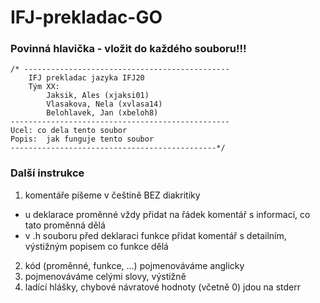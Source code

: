 # IFJ-prekladac-GO
### Povinná hlavička - vložit do každého souboru!!!
	/* ----------------------------------------------
	 	IFJ prekladac jazyka IFJ20
		Tým XX:
			Jaksik, Ales (xjaksi01)
			Vlasakova, Nela (xvlasa14)
			Belohlavek, Jan (xbeloh8)
	-------------------------------------------------
 	Ucel: co dela tento soubor
 	Popis:  jak funguje tento soubor
 	----------------------------------------------*/ 
### Další instrukce
1. komentáře píšeme v češtině BEZ diakritiky
- u deklarace proměnné vždy přidat na řádek komentář s informací, co tato proměnná dělá
- v .h souboru před deklaraci funkce přidat komentář s detailním, výstižným popisem co funkce dělá
2. kód (proměnné, funkce, ...) pojmenováváme anglicky
3. pojmenováváme celými slovy, výstižně
4. ladící hlášky, chybové návratové hodnoty (včetně 0) jdou na stderr


